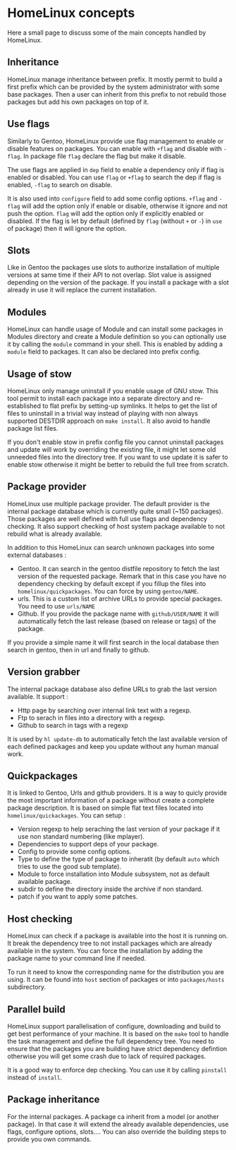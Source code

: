 HomeLinux concepts
==================

Here a small page to discuss some of the main concepts handled by HomeLinux.

Inheritance
-----------

HomeLinux manage inheritance between prefix. It mostly permit to build a first prefix which can be provided
by the system administrator with some base packages. Then a user can inherit from this prefix to not rebuild
those packages but add his own packages on top of it.

Use flags
---------

Similarly to Gentoo, HomeLinux provide use flag management to enable or disable features on packages.
You can enable with `+flag` and disable with `-flag`. In package file `flag` declare the flag but make
it disable.

The use flags are applied in `dep` field to enable a dependency only if flag is enabled or disabled.
You can use `flag` or `+flag` to search the dep if flag is enabled, `-flag` to search on disable.

It is also used into `configure` field to add some config options. `+flag` and `-flag` will add the option
only if enable or disable, otherwise it ignore and not push the option. `flag` will add the option only
if explicitly enabled or disabled. If the flag is let by default (defined by `flag` (without `+` or `-`) 
in `use` of package) then it will ignore the option.

Slots
-----

Like in Gentoo the packages use slots to authorize installation of multiple versions at same time if their
API to not overlap. Slot value is assigned depending on the version of the package. If you install a package
with a slot already in use it will replace the current installation.

Modules
-------

HomeLinux can handle usage of Module and can install some packages in Modules directory and create a Module
definition so you can optionally use it by calling the `module` command in your shell. This is enabled by
adding a `module` field to packages. It can also be declared into prefix config.

Usage of stow
-------------

HomeLinux only manage uninstall if you enable usage of GNU stow. This tool permit to install each package
into a separate directory and re-established to flat prefix by setting-up symlinks. It helps to get
the list of files to uninstall in a trivial way instead of playing with non always supported DESTDIR approach
on `make install`. It also avoid to handle package list files.

If you don't enable stow in prefix config file you cannot uninstall packages and update will work by overriding
the existing file, it might let some old unneeded files into the directory tree. If you want to use
update it is safer to enable stow otherwise it might be better to rebuild the full tree from scratch.

Package provider
----------------

HomeLinux use multiple package provider. The default provider is the internal package database which is currently
quite small (~150 packages). Those packages are well defined with full use flags and dependency checking. It also
support checking of host system package available to not rebuild what is already available.

In addition to this HomeLinux can search unknown packages into some external databases :

 * Gentoo. It can search in the gentoo distfile repository to fetch the last version of the requested package.
 Remark that in this case you have no dependency checking by default except if you fillup the files
 into `homelinux/quickpackages`. You can force by using `gentoo/NAME`.
 * urls. This is a custom list of archive URLs to provide special packages. You need to use `urls/NAME`
 * Github. If you provide the package name with `github/USER/NAME` it will automatically fetch the last
 release (based on release or tags) of the package.
 
If you provide a simple name it will first search in the local database then search in gentoo, then
in url and finally to github.

Version grabber
---------------

The internal package database also define URLs to grab the last version available. It support :

 * Http page by searching over internal link text with a regexp.
 * Ftp to serach in files into a directory with a regexp.
 * Github to search in tags with a regexp
 
It is used by `hl update-db` to automatically fetch the last available version of each defined packages
and keep you update without any human manual work.

Quickpackages
-------------

It is linked to Gentoo, Urls and github providers. It is a way to quicly provide the most important information
of a package without create a complete package description. It is based on simple flat text files located
into `homelinux/quickackages`. You can setup :

 * Version regexp to help seraching the last version of your package if it use non standard numbering (like mplayer).
 * Dependencies to support deps of your package.
 * Config to provide some config options.
 * Type to define the type of package to inheratit (by default `auto` which tries to use the good sub template).
 * Module to force installation into Module subsystem, not as default available package.
 * subdir to define the directory inside the archive if non standard.
 * patch if you want to apply some patches.

Host checking
-------------
 
HomeLinux can check if a package is available into the host it is running on. It break the dependency tree to not
install packages which are already available in the system. You can force the installation by adding the package
name to your command line if needed.
 
To run it need to know the corresponding name for the distribution you are using. It can be found into `host` section
of packages or into `packages/hosts` subdirectory.
 
Parallel build
--------------
 
HomeLinux support parallelisation of configure, downloading and build to get best performance of your machine. It is based
on the `make` tool to handle the task management and define the full dependency tree. You need to ensure that the packages
you are building have strict dependency defintion otherwise you will get some crash due to lack of required packages.
 
It is a good way to enforce dep checking. You can use it by calling `pinstall` instead of `install`.
 
Package inheritance
-------------------
 
For the internal packages. A package ca inherit from a model (or another package). In that case it will extend the already
available dependencies, use flags, configure options, slots.... You can also override the building steps to provide you own
commands.
 